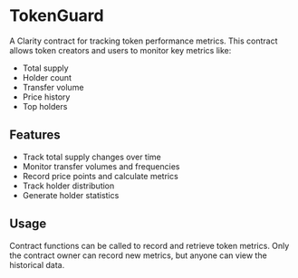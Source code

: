 # TokenGuard

A Clarity contract for tracking token performance metrics. This contract allows token creators and users to monitor key metrics like:

- Total supply
- Holder count 
- Transfer volume
- Price history
- Top holders

## Features

- Track total supply changes over time
- Monitor transfer volumes and frequencies
- Record price points and calculate metrics
- Track holder distribution
- Generate holder statistics

## Usage

Contract functions can be called to record and retrieve token metrics. Only the contract owner can record new metrics, but anyone can view the historical data.